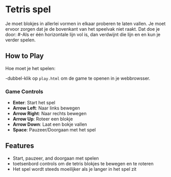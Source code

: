 # Tetris spel

Je moet blokjes in allerlei vormen in elkaar proberen te laten vallen.  Je moet ervoor zorgen dat je de bovenkant van het speelvak niet raakt. Dat doe je door:
#-Als er één horizontale lijn vol is, dan verdwijnt die lijn en en kun je verder spelen.

## How to Play

Hoe moet je het spelen:

-dubbel-klik op `play.html` om de game te openen in je webbrowsser.

### Game Controls

- **Enter**: Start het spel
- **Arrow Left**: Naar links bewegen
- **Arrow Right**: Naar rechts bewegen
- **Arrow Up**: Roteer een blokje
- **Arrow Down**: Laat een bokje vallen
- **Space**: Pauzeer/Doorgaan met het spel


## Features

- Start, pauzeer, and doorgaan met spelen
- toetsenbord controls om de tetris blokjes te bewegen en te roteren
- Het spel wordt steeds moeilijker als je langer in het spel zit

